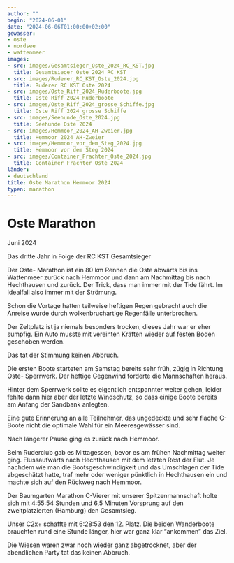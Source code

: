 ```yaml
---
author: ""
begin: "2024-06-01"
date: "2024-06-06T01:00:00+02:00"
gewässer:
- oste
- nordsee
- wattenmeer
images:
- src: images/Gesamtsieger_Oste_2024_RC_KST.jpg
  title: Gesamtsieger Oste 2024 RC KST
- src: images/Ruderer_RC_KST_Oste_2024.jpg
  title: Ruderer RC KST Oste 2024
- src: images/Oste_Riff_2024_Ruderboote.jpg
  title: Oste Riff 2024 Ruderboote
- src: images/Oste_Riff_2024_grosse_Schiffe.jpg
  title: Oste Riff 2024 grosse Schiffe
- src: images/Seehunde_Oste_2024.jpg
  title: Seehunde Oste 2024
- src: images/Hemmoor_2024_AH-Zweier.jpg
  title: Hemmoor 2024 AH-Zweier
- src: images/Hemmoor_vor_dem_Steg_2024.jpg
  title: Hemmoor vor dem Steg 2024
- src: images/Container_Frachter_Oste_2024.jpg
  title: Container Frachter Oste 2024
länder:
- deutschland
title: Oste Marathon Hemmoor 2024
typen: marathon
---
```


# Oste Marathon


Juni 2024

Das dritte Jahr in Folge der RC KST Gesamtsieger

Der Oste- Marathon ist ein 80 km Rennen die Oste abwärts bis ins Wattenmeer zurück nach Hemmoor und dann am Nachmittag bis nach Hechthausen und zurück. Der Trick, dass man immer mit der Tide fährt. Im Idealfall also immer mit der Strömung.

Schon die Vortage hatten teilweise heftigen Regen gebracht auch die Anreise wurde durch wolkenbruchartige Regenfälle unterbrochen.

Der Zeltplatz ist ja niemals besonders trocken, dieses Jahr war er eher sumpfig. Ein Auto musste mit vereinten Kräften wieder auf festen Boden geschoben werden.

Das tat der Stimmung keinen Abbruch.

Die ersten Boote starteten am Samstag bereits sehr früh, zügig in Richtung Oste- Sperrwerk. Der heftige Gegenwind forderte die Mannschaften heraus.

Hinter dem Sperrwerk sollte es eigentlich entspannter weiter gehen, leider fehlte dann hier aber der letzte Windschutz, so dass einige Boote bereits am Anfang der Sandbank anlegten.

Eine gute Erinnerung an alle Teilnehmer, das ungedeckte und sehr flache C-Boote nicht die optimale Wahl für ein Meeresgewässer sind.

Nach längerer Pause ging es zurück nach Hemmoor.

Beim Ruderclub gab es Mittagessen, bevor es am frühen Nachmittag weiter ging. Flussaufwärts nach Hechthausen mit dem letzten Rest der Flut. Je nachdem wie man die Bootsgeschwindigkeit und das Umschlagen der Tide abgeschätzt hatte, traf mehr oder weniger pünktlich in Hechthausen ein und machte sich auf den Rückweg nach Hemmoor.

Der Baumgarten Marathon C-Vierer mit unserer Spitzenmannschaft holte sich mit 4:55:54 Stunden und 6,5 Minuten Vorsprung auf den zweitplatzierten (Hamburg) den Gesamtsieg.

Unser C2x+ schaffte mit 6:28:53 den 12. Platz. Die beiden Wanderboote brauchten rund eine Stunde länger, hier war ganz klar “ankommen” das Ziel.

Die Wiesen waren zwar noch wieder ganz abgetrocknet, aber der abendlichen Party tat das keinen Abbruch.
